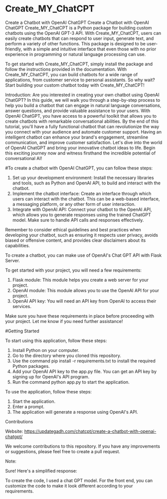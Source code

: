 # Create_MY_ChatCPT
Create a Chatbot with OpenAI ChatGPT
Create a Chatbot with OpenAI ChatGPT
Create_MY_ChatCPT is a Python package for building custom chatbots using the OpenAI GPT-3 API. With Create_MY_ChatCPT, users can easily create chatbots that can respond to user input, generate text, and perform a variety of other functions. This package is designed to be user-friendly, with a simple and intuitive interface that even those with no prior experience in programming or natural language processing can use.

To get started with Create_MY_ChatCPT, simply install the package and follow the instructions provided in the documentation. With Create_MY_ChatCPT, you can build chatbots for a wide range of applications, from customer service to personal assistants. So why wait? Start building your custom chatbot today with Create_MY_ChatCPT!

Introduction: Are you interested in creating your own chatbot using OpenAI ChatGPT? In this guide, we will walk you through a step-by-step process to help you build a chatbot that can engage in natural language conversations, answer questions, and provide valuable assistance to your users. With OpenAI ChatGPT, you have access to a powerful toolkit that allows you to create chatbots with remarkable conversational abilities. By the end of this tutorial, you'll have a fully functional chatbot that can revolutionize the way you connect with your audience and automate customer support. Having an intelligent chatbot can enhance your brand's engagement, streamline communication, and improve customer satisfaction. Let's dive into the world of OpenAI ChatGPT and bring your innovative chatbot ideas to life. Begin this exciting journey now and witness firsthand the incredible potential of conversational AI!



#To create a chatbot with OpenAI ChatGPT, you can follow these steps:

1. Set up your development environment: Install the necessary libraries and tools, such as Python and OpenAI API, to build and interact with the chatbot.
2. Implement the chatbot interface: Create an interface through which users can interact with the chatbot. This can be a web-based interface, a messaging platform, or any other form of user interaction.
3. Integrate with OpenAI API: Connect your chatbot to the OpenAI API, which allows you to generate responses using the trained ChatGPT model. Make sure to handle API calls and responses effectively.

Remember to consider ethical guidelines and best practices when developing your chatbot, such as ensuring it respects user privacy, avoids biased or offensive content, and provides clear disclaimers about its capabilities.

To create a chatbot, you can make use of OpenAI's Chat GPT API with Flask Server.

To get started with your project, you will need a few requirements:

1. Flask module: This module helps you create a web server for your project.
2. OpenAI module: This module allows you to use the OpenAI API for your project.
3. OpenAI API key: You will need an API key from OpenAI to access their services.

Make sure you have these requirements in place before proceeding with your project. Let me know if you need further assistance!

#Getting Started

To start using this application, follow these steps:

1. Install Python on your computer.
2. Go to the directory where you cloned this repository.
3. Use the command pip install -r requirements.txt to install the required Python packages.
4. Add your OpenAI API key to the app.py file. You can get an API key by signing up for OpenAI's API program.
5. Run the command python app.py to start the application.

To use the application, follow these steps:

1. Start the application.
2. Enter a prompt.
3. The application will generate a response using OpenAI's API.

Contributions

Website: https://updategadh.com/chatcpt/create-a-chatbot-with-openai-chatgpt/


We welcome contributions to this repository. If you have any improvements or suggestions, please feel free to create a pull request.

Note:

Sure! Here's a simplified response:

To create the code, I used a chat GPT model. For the front end, you can customize the code to make it look different according to your requirements.


